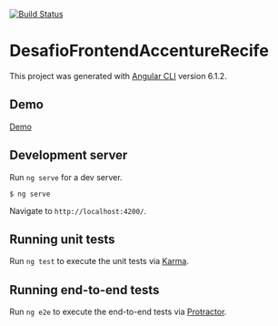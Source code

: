 [![Build Status](https://travis-ci.org/Onnion/Desafio-Frontend-Accenture-Recife.svg?branch=master)](https://travis-ci.org/Onnion/Desafio-Frontend-Accenture-Recife)


# DesafioFrontendAccentureRecife

This project was generated with [Angular CLI](https://github.com/angular/angular-cli) version 6.1.2.

## Demo
[Demo](https://desafio-frontend-acc.herokuapp.com/#/)

## Development server

Run `ng serve` for a dev server. 
```
$ ng serve
```
Navigate to `http://localhost:4200/`.

## Running unit tests

Run `ng test` to execute the unit tests via [Karma](https://karma-runner.github.io).

## Running end-to-end tests

Run `ng e2e` to execute the end-to-end tests via [Protractor](http://www.protractortest.org/).
